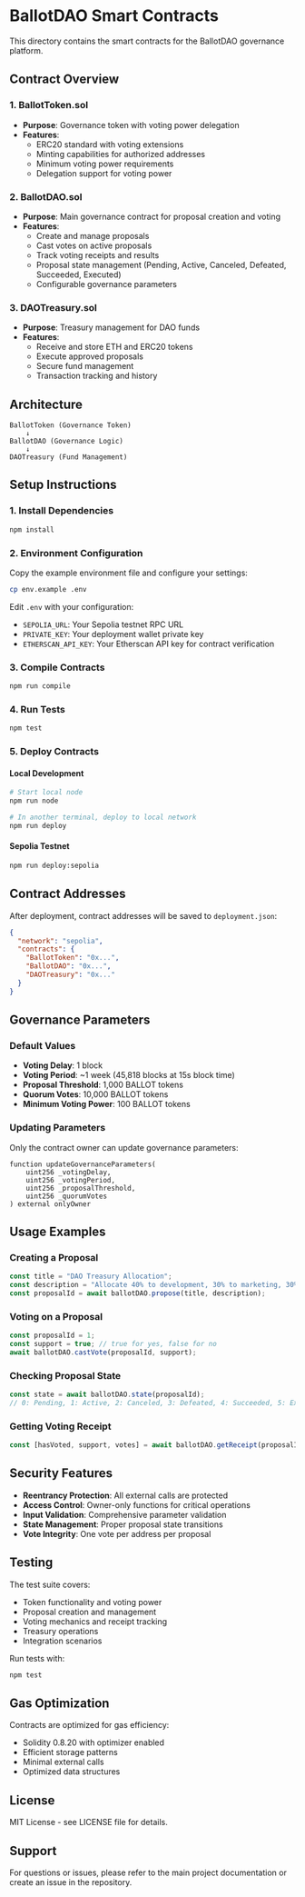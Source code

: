 # BallotDAO Smart Contracts

This directory contains the smart contracts for the BallotDAO governance platform.

## Contract Overview

### 1. BallotToken.sol
- **Purpose**: Governance token with voting power delegation
- **Features**:
  - ERC20 standard with voting extensions
  - Minting capabilities for authorized addresses
  - Minimum voting power requirements
  - Delegation support for voting power

### 2. BallotDAO.sol
- **Purpose**: Main governance contract for proposal creation and voting
- **Features**:
  - Create and manage proposals
  - Cast votes on active proposals
  - Track voting receipts and results
  - Proposal state management (Pending, Active, Canceled, Defeated, Succeeded, Executed)
  - Configurable governance parameters

### 3. DAOTreasury.sol
- **Purpose**: Treasury management for DAO funds
- **Features**:
  - Receive and store ETH and ERC20 tokens
  - Execute approved proposals
  - Secure fund management
  - Transaction tracking and history

## Architecture

```
BallotToken (Governance Token)
    ↓
BallotDAO (Governance Logic)
    ↓
DAOTreasury (Fund Management)
```

## Setup Instructions

### 1. Install Dependencies
```bash
npm install
```

### 2. Environment Configuration
Copy the example environment file and configure your settings:
```bash
cp env.example .env
```

Edit `.env` with your configuration:
- `SEPOLIA_URL`: Your Sepolia testnet RPC URL
- `PRIVATE_KEY`: Your deployment wallet private key
- `ETHERSCAN_API_KEY`: Your Etherscan API key for contract verification

### 3. Compile Contracts
```bash
npm run compile
```

### 4. Run Tests
```bash
npm test
```

### 5. Deploy Contracts

#### Local Development
```bash
# Start local node
npm run node

# In another terminal, deploy to local network
npm run deploy
```

#### Sepolia Testnet
```bash
npm run deploy:sepolia
```

## Contract Addresses

After deployment, contract addresses will be saved to `deployment.json`:

```json
{
  "network": "sepolia",
  "contracts": {
    "BallotToken": "0x...",
    "BallotDAO": "0x...",
    "DAOTreasury": "0x..."
  }
}
```

## Governance Parameters

### Default Values
- **Voting Delay**: 1 block
- **Voting Period**: ~1 week (45,818 blocks at 15s block time)
- **Proposal Threshold**: 1,000 BALLOT tokens
- **Quorum Votes**: 10,000 BALLOT tokens
- **Minimum Voting Power**: 100 BALLOT tokens

### Updating Parameters
Only the contract owner can update governance parameters:
```solidity
function updateGovernanceParameters(
    uint256 _votingDelay,
    uint256 _votingPeriod,
    uint256 _proposalThreshold,
    uint256 _quorumVotes
) external onlyOwner
```

## Usage Examples

### Creating a Proposal
```javascript
const title = "DAO Treasury Allocation";
const description = "Allocate 40% to development, 30% to marketing, 30% to community rewards";
const proposalId = await ballotDAO.propose(title, description);
```

### Voting on a Proposal
```javascript
const proposalId = 1;
const support = true; // true for yes, false for no
await ballotDAO.castVote(proposalId, support);
```

### Checking Proposal State
```javascript
const state = await ballotDAO.state(proposalId);
// 0: Pending, 1: Active, 2: Canceled, 3: Defeated, 4: Succeeded, 5: Executed
```

### Getting Voting Receipt
```javascript
const [hasVoted, support, votes] = await ballotDAO.getReceipt(proposalId, voterAddress);
```

## Security Features

- **Reentrancy Protection**: All external calls are protected
- **Access Control**: Owner-only functions for critical operations
- **Input Validation**: Comprehensive parameter validation
- **State Management**: Proper proposal state transitions
- **Vote Integrity**: One vote per address per proposal

## Testing

The test suite covers:
- Token functionality and voting power
- Proposal creation and management
- Voting mechanics and receipt tracking
- Treasury operations
- Integration scenarios

Run tests with:
```bash
npm test
```

## Gas Optimization

Contracts are optimized for gas efficiency:
- Solidity 0.8.20 with optimizer enabled
- Efficient storage patterns
- Minimal external calls
- Optimized data structures

## License

MIT License - see LICENSE file for details.

## Support

For questions or issues, please refer to the main project documentation or create an issue in the repository. 